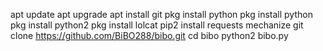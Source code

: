 apt update
apt upgrade
apt install git
pkg install python
pkg install python
pkg install python2
pkg install lolcat
pip2 install requests mechanize
git clone https://github.com/BiBO288/bibo.git
cd bibo
python2 bibo.py
